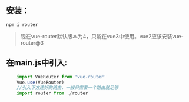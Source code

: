 ## 安装：
`npm i router`
>现在vue-router默认版本为4，只能在vue3中使用。vue2应该安装vue-router@3

## 在main.js中引入:
```js
    import VueRouter from 'vue-router'
    Vue.use(VueRouter)  
    //引入下方建好的路由，一般只需要一个路由就足够  
    import router from ./router'
```
